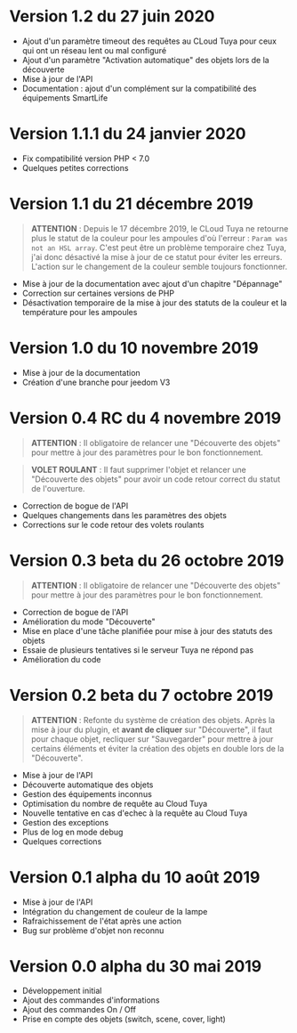 # Version 1.2 du 27 juin 2020

- Ajout d'un paramètre timeout des requêtes au CLoud Tuya pour ceux qui ont un réseau lent ou mal configuré
- Ajout d'un paramètre "Activation automatique" des objets lors de la découverte
- Mise à jour de l'API
- Documentation : ajout d'un complément sur la compatibilité des équipements SmartLife


# Version 1.1.1 du 24 janvier 2020

- Fix compatibilité version PHP < 7.0
- Quelques petites corrections


# Version 1.1 du 21 décembre 2019

> **ATTENTION** : Depuis le 17 décembre 2019, le CLoud Tuya ne retourne plus le statut de la couleur pour les ampoules d'où l'erreur : `Param was not an HSL array`. C'est peut être un problème temporaire chez Tuya, j'ai donc désactivé la mise à jour de ce statut pour éviter les erreurs. L'action sur le changement de la couleur semble toujours fonctionner.

- Mise à jour de la documentation avec ajout d'un chapitre "Dépannage"
- Correction sur certaines versions de PHP
- Désactivation temporaire de la mise à jour des statuts de la couleur et la température pour les ampoules


# Version 1.0 du 10 novembre 2019

- Mise à jour de la documentation
- Création d'une branche pour jeedom V3


# Version 0.4 RC du 4 novembre 2019

> **ATTENTION** : Il obligatoire de relancer une "Découverte des objets" pour mettre à jour des paramètres pour le bon fonctionnement.

> **VOLET ROULANT** : Il faut supprimer l'objet et relancer une "Découverte des objets" pour avoir un code retour correct du statut de l'ouverture.

- Correction de bogue de l'API
- Quelques changements dans les paramètres des objets
- Corrections sur le code retour des volets roulants


# Version 0.3 beta du 26 octobre 2019

> **ATTENTION** : Il obligatoire de relancer une "Découverte des objets" pour mettre à jour des paramètres pour le bon fonctionnement.

- Correction de bogue de l'API
- Amélioration du mode "Découverte"
- Mise en place d'une tâche planifiée pour mise à jour des statuts des objets
- Essaie de plusieurs tentatives si le serveur Tuya ne répond pas
- Amélioration du code


# Version 0.2 beta du 7 octobre 2019

> **ATTENTION** : Refonte du système de création des objets. Après la mise à jour du plugin, et **avant de cliquer** sur "Découverte", il faut pour chaque objet, recliquer sur "Sauvegarder" pour mettre à jour certains éléments et éviter la création des objets en double lors de la "Découverte".

- Mise à jour de l'API
- Découverte automatique des objets
- Gestion des équipements inconnus
- Optimisation du nombre de requête au Cloud Tuya
- Nouvelle tentative en cas d'echec à la requête au Cloud Tuya
- Gestion des exceptions
- Plus de log en mode debug
- Quelques corrections


# Version 0.1 alpha du 10 août 2019

- Mise à jour de l'API
- Intégration du changement de couleur de la lampe
- Rafraichissement de l'état après une action
- Bug sur problème d'objet non reconnu


# Version 0.0 alpha du 30 mai 2019

- Développement initial
- Ajout des commandes d'informations
- Ajout des commandes On / Off
- Prise en compte des objets (switch, scene, cover, light)
